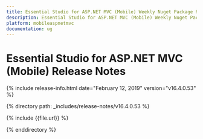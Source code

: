 ```yaml
---
title: Essential Studio for ASP.NET MVC (Mobile) Weekly Nuget Package Release Notes  
description: Essential Studio for ASP.NET MVC (Mobile) Weekly Nuget Package Release Notes  
platform: mobileaspnetmvc
documentation: ug
---
```


# Essential Studio for ASP.NET MVC (Mobile)  Release Notes  

{% include release-info.html date="February 12, 2019"  version="v16.4.0.53" %} 


{% directory path: _includes/release-notes/v16.4.0.53 %}

{% include {{file.url}} %}

{% enddirectory %}